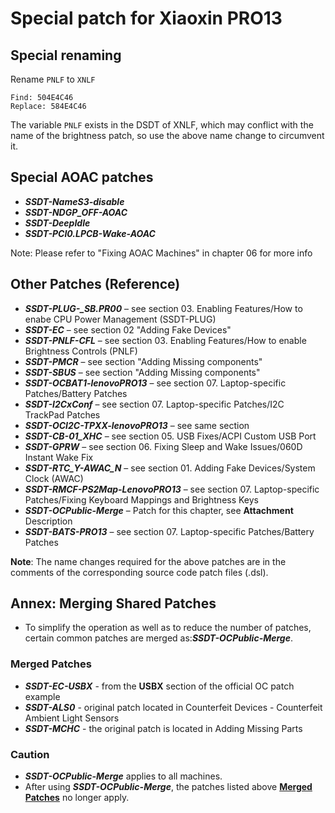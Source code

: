 # Special patch for Xiaoxin PRO13

## Special renaming

Rename `PNLF` to `XNLF`

```text
Find: 504E4C46
Replace: 584E4C46
```

The variable `PNLF` exists in the DSDT of XNLF, which may conflict with the name of the brightness patch, so use the above name change to circumvent it.

## Special AOAC patches

- ***SSDT-NameS3-disable*** 
- ***SSDT-NDGP_OFF-AOAC***
- ***SSDT-DeepIdle***
- ***SSDT-PCI0.LPCB-Wake-AOAC***

Note: Please refer to "Fixing AOAC Machines" in chapter 06 for more info

## Other Patches (Reference)

- ***SSDT-PLUG-_SB.PR00*** – see section 03. Enabling Features/How to enabe CPU Power Management (SSDT-PLUG)
- ***SSDT-EC*** – see section 02 "Adding Fake Devices"
- ***SSDT-PNLF-CFL*** – see section 03. Enabling Features/How to enable Brightness Controls (PNLF) 
- ***SSDT-PMCR*** – see section "Adding Missing components"
- ***SSDT-SBUS*** – see section "Adding Missing components"
- ***SSDT-OCBAT1-lenovoPRO13*** – see section 07. Laptop-specific Patches/Battery Patches
- ***SSDT-I2CxConf*** – see section 07. Laptop-specific Patches/I2C TrackPad Patches
- ***SSDT-OCI2C-TPXX-lenovoPRO13*** – see same section
- ***SSDT-CB-01_XHC*** – see section 05. USB Fixes/ACPI Custom USB Port
- ***SSDT-GPRW*** – see section 06. Fixing Sleep and Wake Issues/060D Instant Wake Fix
- ***SSDT-RTC_Y-AWAC_N*** – see section 01. Adding Fake Devices/System Clock (AWAC)
- ***SSDT-RMCF-PS2Map-LenovoPRO13*** – see section 07. Laptop-specific Patches/Fixing Keyboard Mappings and Brightness Keys
- ***SSDT-OCPublic-Merge*** – Patch for this chapter, see **Attachment** Description
- ***SSDT-BATS-PRO13*** – see section 07. Laptop-specific Patches/Battery Patches

**Note**: The name changes required for the above patches are in the comments of the corresponding source code patch files (.dsl).

## Annex: Merging Shared Patches

- To simplify the operation as well as to reduce the number of patches, certain common patches are merged as:***SSDT-OCPublic-Merge***.

### Merged Patches

- ***SSDT-EC-USBX*** - from the **USBX** section of the official OC patch example
- ***SSDT-ALS0*** - original patch located in Counterfeit Devices - Counterfeit Ambient Light Sensors
- ***SSDT-MCHC*** - the original patch is located in Adding Missing Parts

### Caution

- ***SSDT-OCPublic-Merge*** applies to all machines.
- After using ***SSDT-OCPublic-Merge***, the patches listed above **<u>Merged Patches</u>** no longer apply.
